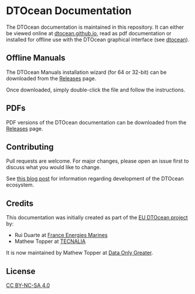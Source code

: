 # DTOcean Documentation

The DTOcean documentation is maintained in this repository. It can either be
viewed online at [dtocean.github.io](https://dtocean.github.io/), read as pdf
documentation or installed for offline use with the DTOcean graphical interface
(see [dtocean](https://github.com/DTOcean/dtocean)).

## Offline Manuals 

The DTOcean Manuals installation wizard (for 64 or 32-bit) can be downloaded
from the [Releases](https://github.com/DTOcean/dtocean.github.io/releases) page.

Once downloaded, simply double-click the file and follow the instructions.

## PDFs 

PDF versions of the DTOcean documentation can be downloaded from the 
[Releases](https://github.com/DTOcean/dtocean.github.io/releases) page.

## Contributing

Pull requests are welcome. For major changes, please open an issue first to
discuss what you would like to change.

See [this blog post](
https://www.dataonlygreater.com/latest/professional/2017/03/09/dtocean-development-change-management/)
for information regarding development of the DTOcean ecosystem.

## Credits

This documentation was initially created as part of the [EU DTOcean project](
https://www.dtoceanplus.eu/About-DTOceanPlus/History) by:

 * Rui Duarte at [France Energies Marines](https://www.france-energies-marines.org/)
 * Mathew Topper at [TECNALIA](https://www.tecnalia.com)

It is now maintained by Mathew Topper at [Data Only Greater](
https://www.dataonlygreater.com/).

## License

[CC BY-NC-SA 4.0](https://creativecommons.org/licenses/by-nc-sa/4.0/)
